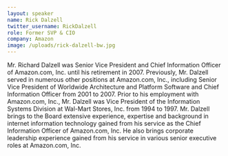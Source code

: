 ```yaml
---
layout: speaker
name: Rick Dalzell
twitter_username: RickDalzell
role: Former SVP & CIO
company: Amazon
image: /uploads/rick-dalzell-bw.jpg
---
```


Mr. Richard Dalzell was Senior Vice President and Chief Information Officer of Amazon.com, Inc. until his retirement in 2007. Previously, Mr. Dalzell served in numerous other positions at Amazon.com, Inc., including Senior Vice President of Worldwide Architecture and Platform Software and Chief Information Officer from 2001 to 2007. Prior to his employment with Amazon.com, Inc., Mr. Dalzell was Vice President of the Information Systems Division at Wal-Mart Stores, Inc. from 1994 to 1997. Mr. Dalzell brings to the Board extensive experience, expertise and background in internet information technology gained from his service as the Chief Information Officer of Amazon.com, Inc. He also brings corporate leadership experience gained from his service in various senior executive roles at Amazon.com, Inc.